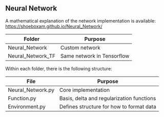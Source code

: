 ## Neural Network

A mathematical explanation of the network implementation is available:
https://shoeboxam.github.io/Neural_Network/

|       Folder      |          Purpose           |
|-------------------|----------------------------|
| Neural_Network    | Custom network             |
| Neural_Network_TF | Same network in Tensorflow |


Within each folder, there is the following structure:

|        File       |                  Purpose                  |
|-------------------|-------------------------------------------|
| Neural_Network.py | Core implementation                       |
| Function.py       | Basis, delta and regularization functions |
| Environment.py    | Defines structure for how to format data  |
